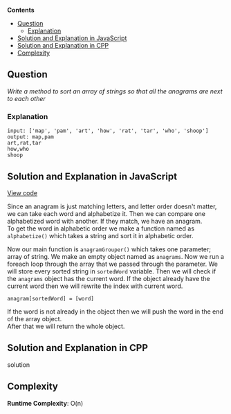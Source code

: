 **Contents**
- [Question](#question)
  - [Explanation](#explanation)
- [Solution and Explanation in JavaScript](#solution-and-explanation-in-javascript)
- [Solution and Explanation in CPP](#solution-and-explanation-in-cpp)
- [Complexity](#complexity)



## Question
*Write a method to sort an array of strings so that all the anagrams are next to each other*

### Explanation 
```
input: ['map', 'pam', 'art', 'how', 'rat', 'tar', 'who', 'shoop']
output: map,pam
art,rat,tar
how,who
shoop

```

## Solution and Explanation in JavaScript

[View code](/Sorting%20and%20Searching/Group%20Anagrams/GroupAnagram.js)

Since an anagram is just matching letters, and letter order doesn't matter, we can take each word and alphabetize it. Then we can compare one alphabetized word with another. If they match, we have an anagram. <br>
To get the word in alphabetic order we make a function named as `alphabetize()` which takes a string and sort it in alphabetic order. <br>

Now our main function is `anagramGrouper()` which takes one parameter; array of string. We make an empty object named as `anagrams`. Now we run a foreach loop through the array that we passed through the parameter. We will store every sorted string in `sortedWord` variable. Then we will check if the `anagrams` object has the current word. If the object already have the current word then we will rewrite the index with current word. 
```
anagram[sortedWord] = [word]
```
If the word is not already in the object then we will push the word in the end of the array object. <br>
After that we will return the whole object. 

## Solution and Explanation in CPP

solution

## Complexity 

**Runtime Complexity**: O(n)